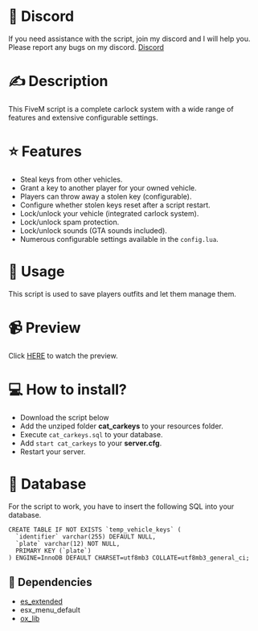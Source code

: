 # 🤖 Discord
If you need assistance with the script, join my discord and I will help you. Please report any bugs on my discord.
[Discord](https://discord.gg/wPCTtQP7UT)

# ✍️ Description
This FiveM script is a complete carlock system with a wide range of features and extensive configurable settings.

# ⭐ Features
- Steal keys from other vehicles.
- Grant a key to another player for your owned vehicle.
- Players can throw away a stolen key (configurable).
- Configure whether stolen keys reset after a script restart.
- Lock/unlock your vehicle (integrated carlock system).
- Lock/unlock spam protection.
- Lock/unlock sounds (GTA sounds included).
- Numerous configurable settings available in the `config.lua`.

# 👀 Usage
This script is used to save players outfits and let them manage them.

# 📹 Preview
Click [HERE](https://streamable.com/8h77ce) to watch the preview.

# 💻 How to install?
- Download the script below
- Add the unziped folder **cat_carkeys** to your resources folder.
- Execute `cat_carkeys.sql` to your database.
- Add `start cat_carkeys` to your **server.cfg**.
- Restart your server.

# 💾 Database
For the script to work, you have to insert the following SQL into your database.
```
CREATE TABLE IF NOT EXISTS `temp_vehicle_keys` (
  `identifier` varchar(255) DEFAULT NULL,
  `plate` varchar(12) NOT NULL,
  PRIMARY KEY (`plate`)
) ENGINE=InnoDB DEFAULT CHARSET=utf8mb3 COLLATE=utf8mb3_general_ci;
```

## 🔗 Dependencies
- [es_extended](https://github.com/esx-framework/esx_core/releases)
- esx_menu_default
- [ox_lib](https://github.com/overextended/ox_lib)
